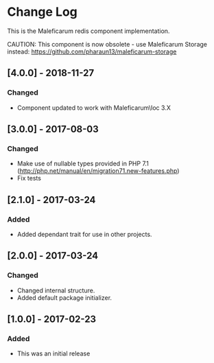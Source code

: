 # Change Log
This is the Maleficarum redis component implementation. 

CAUTION: This component is now obsolete - use Maleficarum Storage instead: https://github.com/pharaun13/maleficarum-storage

## [4.0.0] - 2018-11-27
### Changed
- Component updated to work with Maleficarum\Ioc 3.X 

## [3.0.0] - 2017-08-03
### Changed
- Make use of nullable types provided in PHP 7.1 (http://php.net/manual/en/migration71.new-features.php)
- Fix tests

## [2.1.0] - 2017-03-24
### Added
- Added dependant trait for use in other projects.

## [2.0.0] - 2017-03-24
### Changed
- Changed internal structure.
- Added default package initializer.

## [1.0.0] - 2017-02-23
### Added
- This was an initial release
